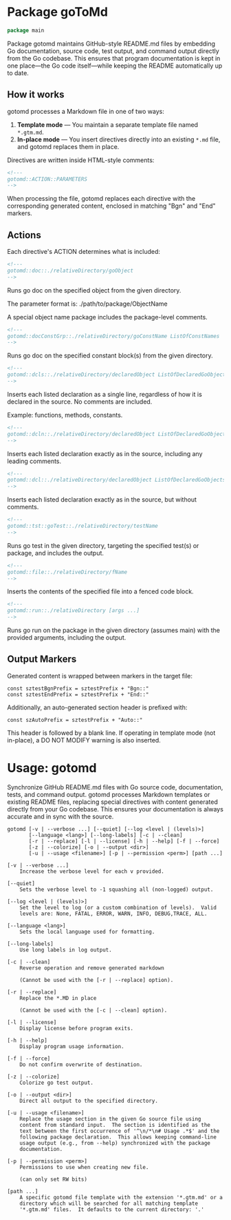 <!--- gotomd::Auto:: See github.com/dancsecs/gotomd **DO NOT MODIFY** -->

<!---
    Golang To Github Markdown Utility: gotomd
    Copyright (C) 2023, 2024 Leslie Dancsecs

    This program is free software: you can redistribute it and/or modify
    it under the terms of the GNU General Public License as published by
    the Free Software Foundation, either version 3 of the License, or
    (at your option) any later version.

    This program is distributed in the hope that it will be useful,
    but WITHOUT ANY WARRANTY; without even the implied warranty of
    MERCHANTABILITY or FITNESS FOR A PARTICULAR PURPOSE.  See the
    GNU General Public License for more details.

    You should have received a copy of the GNU General Public License
    along with this program.  If not, see <https://www.gnu.org/licenses/>.
-->

# Package goToMd

<!--- gotomd::Bgn::doc::./package -->
```go
package main
```

Package gotomd maintains GitHub-style README.md files by embedding Go
documentation, source code, test output, and command output directly
from the Go codebase. This ensures that program documentation is kept
in one place—the Go code itself—while keeping the README automatically
up to date.

## How it works

gotomd processes a Markdown file in one of two ways:

 1. **Template mode** — You maintain a separate template file named `*.gtm.md`.
 2. **In-place mode** — You insert directives directly into an existing
    `*.md` file, and gotomd replaces them in place.

Directives are written inside HTML-style comments:

```html
<!---
gotomd::ACTION::PARAMETERS
-->
```

When processing the file, gotomd replaces each directive with the
corresponding generated content, enclosed in matching "Bgn" and "End"
markers.

## Actions

Each directive's ACTION determines what is included:

```html
<!---
gotomd::doc::./relativeDirectory/goObject
-->
```
Runs go doc on the specified object from the given directory.

The parameter format is: ./path/to/package/ObjectName

A special object name package includes the package-level comments.

```html
<!---
gotomd::docConstGrp::./relativeDirectory/goConstName ListOfConstNames
-->
```
Runs go doc on the specified constant block(s) from the given directory.

```html
<!---
gotomd::dcls::./relativeDirectory/declaredObject ListOfDeclaredGoObjects
-->
```

Inserts each listed declaration as a single line, regardless of
how it is declared in the source. No comments are included.

Example: functions, methods, constants.

```html
<!---
gotomd::dcln::./relativeDirectory/declaredObject ListOfDeclaredGoObjects
-->
```

Inserts each listed declaration exactly as in the source, including
any leading comments.

```html
<!---
gotomd::dcl::./relativeDirectory/declaredObject ListOfDeclaredGoObjects
-->
```

Inserts each listed declaration exactly as in the source, but without
comments.

```html
<!---
gotomd::tst::goTest::./relativeDirectory/testName
-->
```

Runs go test in the given directory, targeting the specified test(s)
or package, and includes the output.

```html
<!---
gotomd::file::./relativeDirectory/fName
-->
```

Inserts the contents of the specified file into a fenced code block.

```html
<!---
gotomd::run::./relativeDirectory [args ...]
-->
```

Runs go run on the package in the given directory (assumes main)
with the provided arguments, including the output.

## Output Markers

Generated content is wrapped between markers in the target file:

    const sztestBgnPrefix = sztestPrefix + "Bgn::"
    const sztestEndPrefix = sztestPrefix + "End::"

Additionally, an auto-generated section header is prefixed with:

    const szAutoPrefix = sztestPrefix + "Auto::"

This header is followed by a blank line. If operating in template mode
(not in-place), a DO NOT MODIFY warning is also inserted.

# Usage: gotomd

Synchronize GitHub README.md files with Go source code,
documentation, tests, and command output. gotomd processes
Markdown templates or existing README files, replacing special
directives with content generated directly from your Go
codebase. This ensures your documentation is always accurate
and in sync with the source.

    gotomd [-v | --verbose ...] [--quiet] [--log <level | (levels)>]
           [--language <lang>] [--long-labels] [-c | --clean]
           [-r | --replace] [-l | --license] [-h | --help] [-f | --force]
           [-z | --colorize] [-o | --output <dir>]
           [-u | --usage <filename>] [-p | --permission <perm>] [path ...]

    [-v | --verbose ...]
        Increase the verbose level for each v provided.

    [--quiet]
        Sets the verbose level to -1 squashing all (non-logged) output.

    [--log <level | (levels)>]
        Set the level to log (or a custom combination of levels).  Valid
        levels are: None, FATAL, ERROR, WARN, INFO, DEBUG,TRACE, ALL.

    [--language <lang>]
        Sets the local language used for formatting.

    [--long-labels]
        Use long labels in log output.

    [-c | --clean]
        Reverse operation and remove generated markdown

        (Cannot be used with the [-r | --replace] option).

    [-r | --replace]
        Replace the *.MD in place

        (Cannot be used with the [-c | --clean] option).

    [-l | --license]
        Display license before program exits.

    [-h | --help]
        Display program usage information.

    [-f | --force]
        Do not confirm overwrite of destination.

    [-z | --colorize]
        Colorize go test output.

    [-o | --output <dir>]
        Direct all output to the specified directory.

    [-u | --usage <filename>]
        Replace the usage section in the given Go source file using
        content from standard input.  The section is identified as the
        text between the first occurrence of '^\n/*\n# Usage .*$' and the
        following package declaration.  This allows keeping command-line
        usage output (e.g., from --help) synchronized with the package
        documentation.

    [-p | --permission <perm>]
        Permissions to use when creating new file.

        (can only set RW bits)

    [path ...]
        A specific gotomd file template with the extension '*.gtm.md' or a
        directory which will be searched for all matching template
        '*.gtm.md' files.  It defaults to the current directory: '.'
<!--- gotomd::End::doc::./package -->
